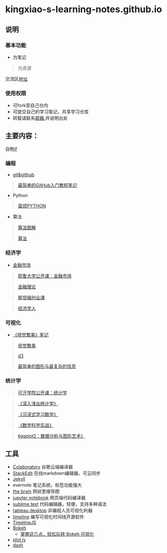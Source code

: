 # kingxiao-s-learning-notes.github.io
## 说明
### 基本功能
- 为笔记
> 为资源

交流区[地址](https://github.com/Kingxiao/kingxiao-s-learning-notes.github.io/issues/4)
### 使用权限
- 可fork至自己仓内
- 可提交自己的学习笔记，共享学习仓库
- 转载请联系[邮箱](mushiqingqian@gmail.com),并说明出处

## 主要内容：
自勉[if](https://github.com/Kingxiao/kingxiao-s-learning-notes.github.io/blob/gh-pages/If%20.md)
### 编程
- [git&github](https://github.com/Kingxiao/kingxiao-s-learning-notes.github.io/blob/gh-pages/github&git.md)
>[最简单的GitHub入门教程笔记](https://www.bilibili.com/video/av4857819/)
- Python
> [莫烦PYTHON](https://morvanzhou.github.io/)
- 算法
> [算法图解](https://book.douban.com/subject/26979890/)

> [算法](https://algs4.cs.princeton.edu/home/)
### 经济学
- [金融市场](https://github.com/Kingxiao/kingxiao-s-learning-notes.github.io/blob/gh-pages/Financial%20Markets/%E3%80%8A%E9%87%91%E8%9E%8D%E5%B8%82%E5%9C%BA%E3%80%8B%E7%AC%94%E8%AE%B0%E7%9B%AE%E5%BD%95.md)
> [耶鲁大学公开课：金融市场](https://www.bilibili.com/video/av9947400)

> [金融理论](https://www.bilibili.com/video/av13401067)

> [斯坦福创业课 ](https://www.bilibili.com/video/av6612058)

> [经济学人](https://github.com/nailperry-zd/The-Economist)
### 可视化
- [《视觉繁美》笔记](https://book.douban.com/subject/25665238/annotation)
> [视觉繁美](https://book.douban.com/subject/25665238/)

> [d3](https://github.com/d3/d3)

> [最简单的图形与最复杂的信息](https://book.douban.com/subject/25755879/)

### 统计学
> [可汗学院公开课：统计学](https://www.bilibili.com/video/av7199273)

> [《深入浅出统计学》](https://book.douban.com/subject/7056708/)

> [《沉浸式学习数学》](http://immersivemath.com/ila/index.html)

> [《数学科学实战》](https://book.douban.com/subject/26320485/)

> [《ggplot2：数据分析与图形艺术》](https://book.douban.com/subject/24527091/)


## 工具
* [Colaboratory](https://colab.research.google.com/notebooks/welcome.ipynb#scrollTo=-Rh3-Vt9Nev9)
  谷歌云端编译器
* [StackEdit](https://stackedit.io/app#)
  在线markdown编辑器，可云同步
* [Jekyll](https://jekyllcn.com/docs/github-pages/)
* evernote
  笔记系统，标签功能强大
* [the brain](http://www.ypojie.com/2826.html)
  网状思维导图
* [jupyter notebook](https://jupyter.org/)
  网页端代码编译器
* [sublime text](https://www.sublimetext.com/)
  代码编辑器，轻便，支持多种语法
* [tableau desktop](https://www.tableau.com/zh-cn/products/desktop)
  非编程人员可视化利器
* [timeline](http://thetimelineproj.sourceforge.net/)
  编写可视化时间线开源软件
* [TimelineJS](http://timeline.knightlab.com/)
* [Bokeh](https://bokeh.pydata.org/en/latest/)
  - [掌握这几点，轻松玩转 Bokeh 可视化](https://zhuanlan.zhihu.com/p/58297019) 
* [plot.ly](https://plot.ly/python/)
* [dash](https://dash.plot.ly/)


